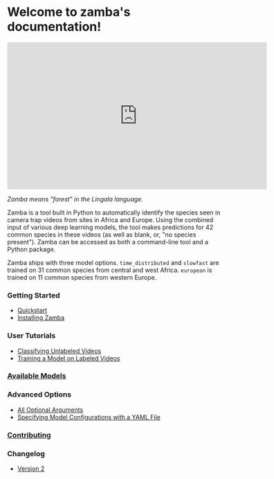Welcome to zamba's documentation!
=================================


<div class="embed-responsive embed-responsive-16by9" width=500>
    <iframe width=600 height=340 class="embed-responsive-item" src="https://s3.amazonaws.com/drivendata-public-assets/monkey-vid.mp4" frameborder="0" allowfullscreen=""></iframe>
</div>

*Zamba means "forest" in the Lingala language.*


Zamba is a tool built in Python to automatically identify the species seen
in camera trap videos from sites in Africa and Europe. Using the combined
input of various deep learning models, the tool makes predictions for 42
common species in these videos (as well as blank, or, "no species present").
Zamba can be accessed as both a command-line tool and a Python package.

Zamba ships with three model options. `time_distributed` and `slowfast` are 
trained on 31 common species from central and west Africa. `european` is trained 
on 11 common species from western Europe.

### Getting Started
- [Quickstart](quickstart.md)
- [Installing Zamba](install.md)

### User Tutorials
- [Classifying Unlabeled Videos](predict-tutorial.md)
- [Training a Model on Labeled Videos](train-tutorial.md)

### [Available Models](models.md)

### Advanced Options
- [All Optional Arguments](configurations.md)
- [Specifying Model Configurations with a YAML File](yaml-config.md)

### [Contributing](contribute.md)

### Changelog
- [Version 2](v2_updates.md)